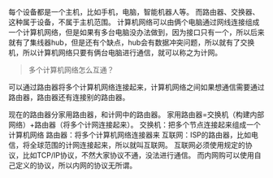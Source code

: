 每个设备都是一个主机，比如手机，电脑，智能机器人等。
而路由器、交换器、这种属于设备，不属于主机范围。
计算机网络可以由俩个电脑通过网线连接组成一个计算机网络，但是如果有多台电脑没办法做到，因为接口只有一个，所以后来就有了集线器hub，但是还有个缺点，hub会有数据冲突问题，所以就有了交换机，所以计算机网络只要有俩台电脑进行通信，就可以称之为计网。
> 多个计算机网络怎么互通？

可以通过路由器将多个计算机网络连接起来，计算机网络之间如果想通信需要通过路由器，路由器还有连接别的路由器。

现在的路由器分家用路由器，和计网中的路由器。
家用路由器=交换机（构建内部网络）+路由器（将多个计网连接起来）。
交换机：把多个节点连接起来组成一个计算机网络
路由器：将多个计算机网络连接器来
互联网：ISP的路由器，比如电信，将全球范围的计网连接起来，所以就叫互联网。 
互联网必须使用规定的协议，比如TCP/IP协议，不然大家协议不通，没法进行通信。
而内网购可以使用自己定义的协议，所以内网的协议无所谓。
